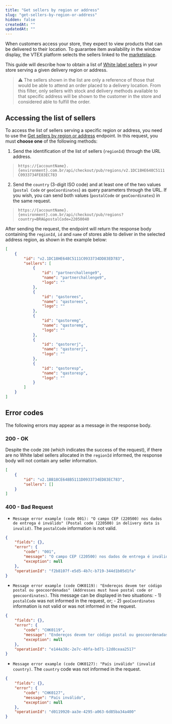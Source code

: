 ```yaml
---
title: "Get sellers by region or address"
slug: "get-sellers-by-region-or-address"
hidden: false
createdAt: ""
updatedAt: ""
---
```

When customers access your store, they expect to view products that can be delivered to their location. To guarantee item availability in the window display, the VTEX platform selects the sellers linked to the [marketplace](https://help.vtex.com/en/tutorial/marketplace).

This guide will describe how to obtain a list of [White label sellers](https://help.vtex.com/en/tutorial/white-label-sellers-selection) in your store serving a given delivery region or address.

>⚠️ The sellers shown in the list are only a reference of those that would be able to attend an order placed to a delivery location. From this filter, only sellers with stock and delivery methods available to that specific address will be shown to the customer in the store and considered able to fulfill the order.

## Accessing the list of sellers

To access the list of sellers serving a specific region or address, you need to use the [Get sellers by region or address](https://developers.vtex.com/docs/api-reference/checkout-api#get-/api/checkout/pub/regions/-regionId-) endpoint. In this request, you must __choose one__ of the following methods:

1. Send the identification of the list of sellers (`regionId`) through the URL address.

> `https://{accountName}.{environment}.com.br/api/checkout/pub/regions/v2.1DC18HE648C5111C0933734FE83EC783`

2. Send the `country` (3-digit ISO code) and at least one of the two values ​​(`postal Code` or `geoCoordinates`) as query parameters through the URL. If you wish, you can send both values (`postalCode` or `geoCoordinates`) ​​in the same request.

> `https://{accountName}.{environment}.com.br/api/checkout/pub/regions?country=BRA&postalCode=22050040`

After sending the request, the endpoint will return the response body containing the `regionId`, `id` and `name` of stores able to deliver in the selected address region, as shown in the example below:

```json
[
    {
        "id": "v2.1DC18HE648C5111C0933734DD83ED783",
        "sellers": [
            {
                "id": "partnerchallenge9",
                "name": "partnerchallenge9",
                "logo": ""
            },
            {
                "id": "qastorees",
                "name": "qastorees",
                "logo": ""
            },
            {
                "id": "qastoremg",
                "name": "qastoremg",
                "logo": ""
            },
            {
                "id": "qastorerj",
                "name": "qastorerj",
                "logo": ""
            },
            {
                "id": "qastoresp",
                "name": "qastoresp",
                "logo": ""
            }
        ]
    }
]
```

## Error codes

The following errors may appear as a message in the response body.

### 200 - OK

Despite the code `200` (which indicates the success of the request), if there are no White label sellers allocated in the `regionId` informed, the response body will not contain any seller information.

```json
[
    {
        "id": "v2.1BB18CE648B5111D0933734ED83EC783",
        "sellers": []
    }
]
```

### 400 - Bad Request

- `Message error example (code 001): "O campo CEP (220500) nos dados de entrega é inválido" (Postal code (220500) in delivery data is invalid)`. The `postalCode` information is not valid.

```json
{
    "fields": {},
    "error": {
        "code": "001",
        "message": "O campo CEP (220500) nos dados de entrega é inválido",
        "exception": null
    },
    "operationId": "f2b8107f-e5d5-4b7c-b719-344d1b05d1fa"
}
```

- `Message error example (code CHK0119): "Endereços devem ter código postal ou geocoordenadas" (Addresses must have postal code or geocoordinates)`. This message can be displayed in two situations:
      - 1) `postalCode` was not informed in the request, or;
      - 2) `geoCoordinates` information is not valid or was not informed in the request.

```json
{
    "fields": {},
    "error": {
        "code": "CHK0119",
        "message": "Endereços devem ter código postal ou geocoordenadas",
        "exception": null
    },
    "operationId": "e144a38c-2e7c-40fa-bd71-12d0ceaa2517"
}
```

- `Message error example (code CHK0127): "País inválido" (invalid country)`. The `country` code was not informed in the request.

```json
{
    "fields": {},
    "error": {
        "code": "CHK0127",
        "message": "País inválido",
        "exception": null
    },
    "operationId": "d0119920-aa3e-4295-a063-6d85ba34a400"
}
```